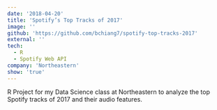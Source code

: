 ```yaml
---
date: '2018-04-20'
title: 'Spotify’s Top Tracks of 2017'
image: ''
github: 'https://github.com/bchiang7/spotify-top-tracks-2017'
external: ''
tech:
  - R
  - Spotify Web API
company: 'Northeastern'
show: 'true'
---
```


R Project for my Data Science class at Northeastern to analyze the top Spotify tracks of 2017 and their audio features.
